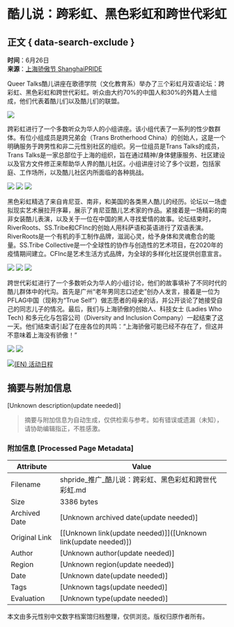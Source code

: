 # 酷儿说：跨彩虹、黑色彩虹和跨世代彩虹

## 正文 { data-search-exclude }


**时间**：6月26日  
**来源**：[上海骄傲节 ShanghaiPRIDE](https://www.shpride.com)

Queer Talks酷儿讲座在歌德学院（文化教育系）举办了三个彩虹月双语论坛：跨彩虹、黑色彩虹和跨世代彩虹。听众由大约70%的中国人和30%的外籍人士组成，他们代表着酷儿们以及酷儿们的联盟。

![](https://www.shpride.com/wp-content/uploads/2021/07/微信图片_20210709212302-1024x576.png)

跨彩虹进行了一个多数听众为华人的小组讲座。该小组代表了一系列的性少数群体。有位小组成员是跨兄弟会（Trans Brotherhood China）的创始人，这是一个明确服务于跨男性和非二元性别社区的组织。另一位组员是Trans Talks的成员，Trans Talks是一家总部位于上海的组织，旨在通过精神/身体健康服务、社区建设以及官方文件修正来帮助华人界的酷儿社区。小组讲座讨论了多个议题，包括家庭、工作场所，以及酷儿社区内所面临的各种挑战。

![](https://www.shpride.com/wp-content/uploads/2021/07/微信图片_20210709212321-726x1024.png) ![](https://www.shpride.com/wp-content/uploads/2021/07/微信图片_20210709212325-675x1024.png) ![](https://www.shpride.com/wp-content/uploads/2021/07/微信图片_20210709212329-1024x784.png)

黑色彩虹精选了来自肯尼亚、南非，和美国的各类黑人酷儿的经历。论坛以一场虚拟现实艺术展拉开序幕，展示了肯尼亚酷儿艺术家的作品。紧接着是一场精彩的南非女装酷儿表演，以及关于一位在中国的黑人寻找爱情的故事。论坛结束时，RiverRoots、SS.Tribe和CFInc的创始人用科萨语和英语进行了双语表演。RiverRoots是一个有机的手工制作品牌，滋润心灵，给予身体和灵魂愈合的能量。SS.Tribe Collective是一个全球性的协作与创造性的艺术项目，在2020年的疫情期间建立。CFInc是艺术生活方式品牌，为全球的多样化社区提供创意宣言。

![](https://www.shpride.com/wp-content/uploads/2021/07/微信图片_20210709212335.png) ![](https://www.shpride.com/wp-content/uploads/2021/07/微信图片_20210709212339.png) ![](https://www.shpride.com/wp-content/uploads/2021/07/微信图片_20210709212342-1024x576.png)

跨世代彩虹进行了一个多数听众为华人的小组讨论，他们的故事填补了不同时代的酷儿群体中的代沟。首先是广州“老年男同志口述史”创办人发言，接着是一位为PFLAG中国（现称为“True Self”）做志愿者的母亲的话，并公开谈论了她接受自己的同志儿子的情况。最后，我们与上海骄傲的创始人、科技女士 (Ladies Who Tech) 和多元化与包容公司（Diversity and Inclusion Company）一起结束了这一天。他们结束语引起了在座各位的共鸣：“上海骄傲可能已经不存在了，但这并不意味着上海没有骄傲！”

![](https://www.shpride.com/wp-content/uploads/2021/07/微信图片_20210709212347.png) ![](https://www.shpride.com/wp-content/uploads/2021/07/微信图片_20210709212350.png)

[![(EN) 活动日程](https://shpride.com/wp-content/uploads/2020/02/Pride12_website_schedule_CH.jpg)](https://shpride.com/pride/)
<!-- tcd_original_link https://shpride.com/2021/07/06/qt-2/?lang=zh -->


## 摘要与附加信息

<!-- tcd_abstract -->
[Unknown description(update needed)]
<!-- tcd_abstract_end -->

> 摘要与附加信息为自动生成，仅供检索与参考。如有错误或遗漏（未知），请协助编辑指正，不胜感激。

### 附加信息 [Processed Page Metadata]

| Attribute       | Value                                  |
|-----------------|----------------------------------------|
| Filename        | shpride_推广_酷儿说：跨彩虹、黑色彩虹和跨世代彩虹.md                             |
| Size            | 3386 bytes                           |
| Archived Date   | [Unknown archived date(update needed)]                             |
| Original Link   | [[Unknown link(update needed)]]([Unknown link(update needed)])                       |
| Author          | [Unknown author(update needed)]                               |
| Region          | [Unknown region(update needed)]                               |
| Date            | [Unknown date(update needed)]                                 |
| Tags            | [Unknown tags(update needed)]                                 |
| Evaluation            | [Unknown type(update needed)]                                 |
<!-- tcd_table_end -->

本文由多元性别中文数字档案馆归档整理，仅供浏览。版权归原作者所有。
